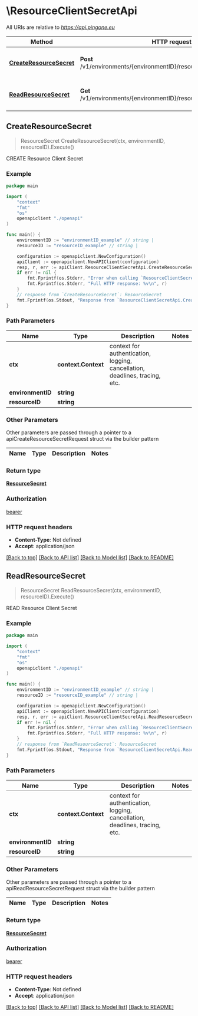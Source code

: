 # \ResourceClientSecretApi

All URIs are relative to *https://api.pingone.eu*

Method | HTTP request | Description
------------- | ------------- | -------------
[**CreateResourceSecret**](ResourceClientSecretApi.md#CreateResourceSecret) | **Post** /v1/environments/{environmentID}/resources/{resourceID}/secret | CREATE Resource Client Secret
[**ReadResourceSecret**](ResourceClientSecretApi.md#ReadResourceSecret) | **Get** /v1/environments/{environmentID}/resources/{resourceID}/secret | READ Resource Client Secret



## CreateResourceSecret

> ResourceSecret CreateResourceSecret(ctx, environmentID, resourceID).Execute()

CREATE Resource Client Secret

### Example

```go
package main

import (
    "context"
    "fmt"
    "os"
    openapiclient "./openapi"
)

func main() {
    environmentID := "environmentID_example" // string | 
    resourceID := "resourceID_example" // string | 

    configuration := openapiclient.NewConfiguration()
    apiClient := openapiclient.NewAPIClient(configuration)
    resp, r, err := apiClient.ResourceClientSecretApi.CreateResourceSecret(context.Background(), environmentID, resourceID).Execute()
    if err != nil {
        fmt.Fprintf(os.Stderr, "Error when calling `ResourceClientSecretApi.CreateResourceSecret``: %v\n", err)
        fmt.Fprintf(os.Stderr, "Full HTTP response: %v\n", r)
    }
    // response from `CreateResourceSecret`: ResourceSecret
    fmt.Fprintf(os.Stdout, "Response from `ResourceClientSecretApi.CreateResourceSecret`: %v\n", resp)
}
```

### Path Parameters


Name | Type | Description  | Notes
------------- | ------------- | ------------- | -------------
**ctx** | **context.Context** | context for authentication, logging, cancellation, deadlines, tracing, etc.
**environmentID** | **string** |  | 
**resourceID** | **string** |  | 

### Other Parameters

Other parameters are passed through a pointer to a apiCreateResourceSecretRequest struct via the builder pattern


Name | Type | Description  | Notes
------------- | ------------- | ------------- | -------------



### Return type

[**ResourceSecret**](ResourceSecret.md)

### Authorization

[bearer](../README.md#bearer)

### HTTP request headers

- **Content-Type**: Not defined
- **Accept**: application/json

[[Back to top]](#) [[Back to API list]](../README.md#documentation-for-api-endpoints)
[[Back to Model list]](../README.md#documentation-for-models)
[[Back to README]](../README.md)


## ReadResourceSecret

> ResourceSecret ReadResourceSecret(ctx, environmentID, resourceID).Execute()

READ Resource Client Secret

### Example

```go
package main

import (
    "context"
    "fmt"
    "os"
    openapiclient "./openapi"
)

func main() {
    environmentID := "environmentID_example" // string | 
    resourceID := "resourceID_example" // string | 

    configuration := openapiclient.NewConfiguration()
    apiClient := openapiclient.NewAPIClient(configuration)
    resp, r, err := apiClient.ResourceClientSecretApi.ReadResourceSecret(context.Background(), environmentID, resourceID).Execute()
    if err != nil {
        fmt.Fprintf(os.Stderr, "Error when calling `ResourceClientSecretApi.ReadResourceSecret``: %v\n", err)
        fmt.Fprintf(os.Stderr, "Full HTTP response: %v\n", r)
    }
    // response from `ReadResourceSecret`: ResourceSecret
    fmt.Fprintf(os.Stdout, "Response from `ResourceClientSecretApi.ReadResourceSecret`: %v\n", resp)
}
```

### Path Parameters


Name | Type | Description  | Notes
------------- | ------------- | ------------- | -------------
**ctx** | **context.Context** | context for authentication, logging, cancellation, deadlines, tracing, etc.
**environmentID** | **string** |  | 
**resourceID** | **string** |  | 

### Other Parameters

Other parameters are passed through a pointer to a apiReadResourceSecretRequest struct via the builder pattern


Name | Type | Description  | Notes
------------- | ------------- | ------------- | -------------



### Return type

[**ResourceSecret**](ResourceSecret.md)

### Authorization

[bearer](../README.md#bearer)

### HTTP request headers

- **Content-Type**: Not defined
- **Accept**: application/json

[[Back to top]](#) [[Back to API list]](../README.md#documentation-for-api-endpoints)
[[Back to Model list]](../README.md#documentation-for-models)
[[Back to README]](../README.md)

